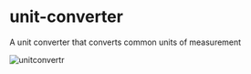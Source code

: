 # unit-converter
A unit converter that converts common units of measurement

![unitconvertr](https://user-images.githubusercontent.com/66684175/229862254-7285c935-fc8f-44e9-84ff-e35d99849c0a.PNG)
